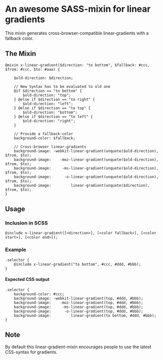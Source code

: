 # An awesome SASS-mixin for linear gradients

This mixin generates cross-browser-compatible linear-gradients with a fallback
color.

## The Mixin

	@mixin x-linear-gradient($direction: "to bottom", $fallback: #ccc, $from: #ccc, $to: #aaa) {

		$old-direction: $direction;

		// New Syntax has to be evaluated to old one
		@if $direction == "to bottom" {
			$old-direction: "top";
		} @else if $direction == "to right" {
			$old-direction: "left";
		} @else if $direction == "to top" {
			$old-direction: "bottom";
		} @else if $direction == "to left" {
			$old-direction: "right";
		}

		// Provide a fallback-color
		background-color: $fallback;

		// Cross-browser linear-gradients
		background-image: -webkit-linear-gradient(unquote($old-direction), $from, $to);
		background-image:    -moz-linear-gradient(unquote($old-direction), $from, $to);
		background-image:     -ms-linear-gradient(unquote($old-direction), $from, $to);
		background-image:      -o-linear-gradient(unquote($old-direction), $from, $to);
		background-image:         linear-gradient(unquote($direction),     $from, $to);
	}


## Usage

### Inclusion in SCSS

	@include x-linear-gradient([<direction>], [<color fallback>], [<color start>], [<color end>]);

### Example

	.selector {
		@include x-linear-gradient("to bottom", #ccc, #ddd, #bbb);
	}

#### Expected CSS output

	.selector {
		background-color: #ccc;
		background-image: -webkit-linear-gradient(top, #ddd, #bbb);
		background-image:    -moz-linear-gradient(top, #ddd, #bbb);
		background-image:     -ms-linear-gradient(top, #ddd, #bbb);
		background-image:      -o-linear-gradient(top, #ddd, #bbb);
		background-image:         linear-gradient(to bottom, #ddd, #bbb);
	}

## Note

By default this linear-gradient-mixin encourages people to use the latest
CSS-syntax for gradients.
